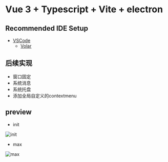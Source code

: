 # Vue 3 + Typescript + Vite + electron

## Recommended IDE Setup

- [VSCode](https://code.visualstudio.com/)
    + [Volar](https://marketplace.visualstudio.com/items?itemName=johnsoncodehk.volar)

## 后续实现

- 窗口固定
- 系统消息
- 系统托盘
- 添加全局自定义的contextmenu

## preview

- init

![init](https://raw.githubusercontent.com/Casuor/ImgCDN/master/img/Snipaste_2022-05-07_19-50-52.png)

- max

![max](https://raw.githubusercontent.com/Casuor/ImgCDN/master/img/Snipaste_2022-05-07_19-51-04.png)



